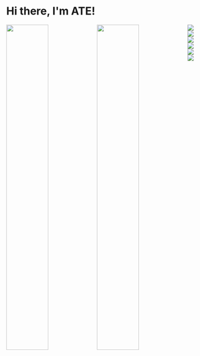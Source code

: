 # Hi there, I'm ATE! 
<img align="left" width="47%" src="https://github-readme-stats.vercel.app/api?username=tunde&show_icons=true&theme=radical" />
<img align="left" width="47%" src="https://github-readme-stats.vercel.app/api/top-langs/?username=tunde&hide_progress=true" />

<img align="left" src="https://img.shields.io/badge/Microsoft_PowerPoint-B7472A?style=for-the-badge&logo=microsoft-powerpoint&logoColor=white" />
<img align="left" src="https://img.shields.io/badge/Microsoft_Word-2B579A?style=for-the-badge&logo=microsoft-word&logoColor=white" />
<img align="left" src="https://img.shields.io/badge/Google%20Meet-00897B?style=for-the-badge&logo=google-meet&logoColor=white" />
<img align="left" src="https://img.shields.io/badge/HTML5-E34F26?style=for-the-badge&logo=html5&logoColor=white" />
<img align="left" src="https://img.shields.io/badge/JavaScript-323330?style=for-the-badge&logo=javascript&logoColor=F7DF1E" />
<img align="left" src="https://img.shields.io/badge/PHP-777BB4?style=for-the-badge&logo=php&logoColor=white" />





